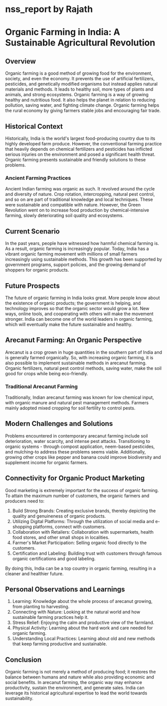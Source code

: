 # nss_report by Rajath


# Organic Farming in India: A Sustainable Agricultural Revolution

## Overview

Organic farming is a good method of growing food for the environment, society, and even the economy. It prevents the use of artificial fertilizers, pesticides, and genetically modified organisms but instead applies natural materials and methods. It leads to healthy soil, more types of plants and animals, and strong ecosystems. Organic farming is a way of growing healthy and nutritious food. It also helps the planet in relation to reducing pollution, saving water, and fighting climate change. Organic farming helps the rural economy by giving farmers stable jobs and encouraging fair trade.

## Historical Context

Historically, India is the world's largest food-producing country due to its highly developed farm produce. However, the conventional farming practice that heavily depends on chemical fertilizers and pesticides has inflicted serious injuries on the environment and posed a significant health threat. Organic farming presents sustainable and friendly solutions to these problems.

### Ancient Farming Practices

Ancient Indian farming was organic as such. It revolved around the cycle and diversity of nature. Crop rotation, intercropping, natural pest control, and so on are part of traditional knowledge and local techniques. These were sustainable and compatible with nature. However, the Green Revolution went on to increase food production by chemical-intensive farming, slowly deteriorating soil quality and ecosystems.

## Current Scenario

In the past years, people have witnessed how harmful chemical farming is. As a result, organic farming is increasingly popular. Today, India has a vibrant organic farming movement with millions of small farmers increasingly using sustainable methods. This growth has been supported by government programs, support policies, and the growing demand of shoppers for organic products.

## Future Prospects

The future of organic farming in India looks great. More people know about the existence of organic products; the government is helping, and technology improves so that the organic sector would grow a lot. New ways, online tools, and cooperating with others will make the movement stronger. India can become one of the world leaders in organic farming, which will eventually make the future sustainable and healthy.

## Arecanut Farming: An Organic Perspective

Arecanut is a crop grown in huge quantities in the southern part of India and is generally farmed organically. So, with increasing organic farming, it is also possible to implement sustainable methods in arecanut farming. Organic fertilizers, natural pest control methods, saving water, make the soil good for crops while being eco-friendly.

### Traditional Arecanut Farming

Traditionally, Indian arecanut farming was known for low chemical input, with organic manure and natural pest management methods. Farmers mainly adopted mixed cropping for soil fertility to control pests.

## Modern Challenges and Solutions

Problems encountered in contemporary arecanut farming include soil deterioration, water scarcity, and intense pest attacks. Transitioning to organic systems - through compost application, neem-based pesticides, and mulching-to address these problems seems viable. Additionally, growing other crops like pepper and banana could improve biodiversity and supplement income for organic farmers.

## Connectivity for Organic Product Marketing

Good marketing is extremely important for the success of organic farming. To attain the maximum number of customers, the organic farmers and producers need to:

1. Build Strong Brands: Creating exclusive brands, thereby depicting the quality and genuineness of organic products.
2. Utilizing Digital Platforms: Through the utilization of social media and e-shopping platforms, connect with customers.
3. Collaboration with Retailers: Collaboration with supermarkets, health food stores, and other small shops in localities.
4. Farmer's Market Participation: Selling organic food directly to the customers.
5. Certification and Labeling: Building trust with customers through famous organic certifications and good labeling.

By doing this, India can be a top country in organic farming, resulting in a cleaner and healthier future.

## Personal Observations and Learnings

1. Learning: Knowledge about the whole process of arecanut growing, from planting to harvesting.
2. Connecting with Nature: Looking at the natural world and how sustainable farming practices help it.
3. Stress Relief: Enjoying the calm and productive view of the farmland.
4. Physical Activity: Learning about the hard work and care needed for organic farming.
5. Understanding Local Practices: Learning about old and new methods that keep farming productive and sustainable.

## Conclusion

Organic farming is not merely a method of producing food; it restores the balance between humans and nature while also providing economic and social benefits. In arecanut farming, the organic way may enhance productivity, sustain the environment, and generate sales. India can leverage its historical agricultural expertise to lead the world towards sustainability.
